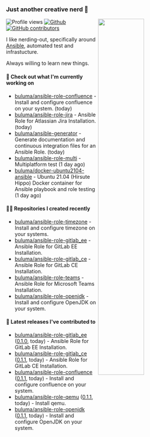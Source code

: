 ### Just another creative nerd 👋


![Profile views](https://gpvc.arturio.dev/buluma) <a href="https://gitstats.me/buluma">
  <img align="right" src="https://github-readme-stats.vercel.app/api?username=buluma&theme=gotham&show_icons=true" width="50%"/>
</a>
[![Github](https://img.shields.io/badge/-buluma-black?style=flat&labelColor=black&logo=github&logoColor=white&include_all_commits=true&count_private=true)](https://gitstats.me/buluma)
[![GitHub contributors](https://img.shields.io/github/contributors/buluma/badges.svg)](https://GitHub.com/buluma/badges/graphs/contributors/)

I like nerding-out, specifically around [Ansible](https://github.com/ansible/ansible), automated test and infrastucture.

Always willing to learn new things.

#### 👷 Check out what I'm currently working on

- [buluma/ansible-role-confluence](https://github.com/buluma/ansible-role-confluence) - Install and configure confluence on your system. (today)
- [buluma/ansible-role-jira](https://github.com/buluma/ansible-role-jira) - Ansible Role for Atlassian Jira Installation. (today)
- [buluma/ansible-generator](https://github.com/buluma/ansible-generator) - Generate documentation and continuous integration files for an Ansible Role. (today)
- [buluma/ansible-role-multi](https://github.com/buluma/ansible-role-multi) - Multiplatform test (1 day ago)
- [buluma/docker-ubuntu2104-ansible](https://github.com/buluma/docker-ubuntu2104-ansible) - Ubuntu 21.04 (Hirsute Hippo) Docker container for Ansible playbook and role testing (1 day ago)

#### 👨‍💻 Repositories I created recently

- [buluma/ansible-role-timezone](https://github.com/buluma/ansible-role-timezone) - Install and configure timezone on your systems.
- [buluma/ansible-role-gitlab_ee](https://github.com/buluma/ansible-role-gitlab_ee) - Ansible Role for GitLab EE Installation.
- [buluma/ansible-role-gitlab_ce](https://github.com/buluma/ansible-role-gitlab_ce) - Ansible Role for GitLab CE Installation.
- [buluma/ansible-role-teams](https://github.com/buluma/ansible-role-teams) - Ansible Role for Microsoft Teams Installation.
- [buluma/ansible-role-openjdk](https://github.com/buluma/ansible-role-openjdk) - Install and configure OpenJDK on your system.

#### 🚀 Latest releases I've contributed to

- [buluma/ansible-role-gitlab_ee](https://github.com/buluma/ansible-role-gitlab_ee) ([0.1.0](https://github.com/buluma/ansible-role-gitlab_ee/releases/tag/0.1.0), today) - Ansible Role for GitLab EE Installation.
- [buluma/ansible-role-gitlab_ce](https://github.com/buluma/ansible-role-gitlab_ce) ([0.1.1](https://github.com/buluma/ansible-role-gitlab_ce/releases/tag/0.1.1), today) - Ansible Role for GitLab CE Installation.
- [buluma/ansible-role-confluence](https://github.com/buluma/ansible-role-confluence) ([0.1.1](https://github.com/buluma/ansible-role-confluence/releases/tag/0.1.1), today) - Install and configure confluence on your system.
- [buluma/ansible-role-qemu](https://github.com/buluma/ansible-role-qemu) ([0.1.1](https://github.com/buluma/ansible-role-qemu/releases/tag/0.1.1), today) - Install qemu.
- [buluma/ansible-role-openjdk](https://github.com/buluma/ansible-role-openjdk) ([0.1.1](https://github.com/buluma/ansible-role-openjdk/releases/tag/0.1.1), today) - Install and configure OpenJDK on your system.


